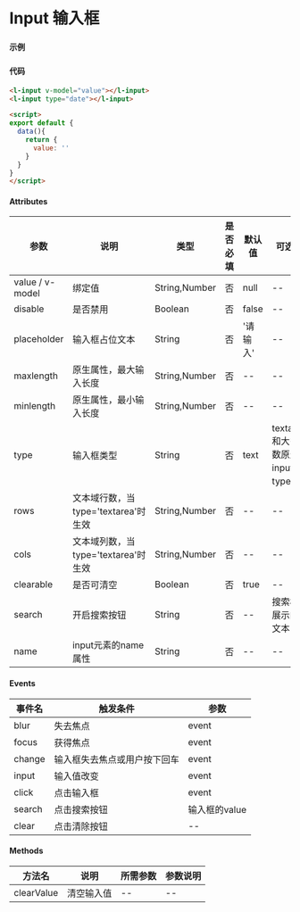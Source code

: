# Input 输入框

### 

#### 示例
###
<l-input v-model="value"></l-input>
<l-input type="date"></l-input>
<l-input type="text" search="搜索"></l-input>

<script>
export default {
  data(){
    return {
      value: ''
    }
  }
}
</script>

#### 代码
```html
<l-input v-model="value"></l-input>
<l-input type="date"></l-input>

<script>
export default {
  data(){
    return {
      value: ''
    }
  }
}
</script>
```

#### Attributes
| 参数 | 说明 | 类型 | 是否必填 | 默认值 | 可选值 |
| ---  | --- | ---  | ---      | ---   | ---   |
| value / v-model | 绑定值 | String,Number | 否 | null | -- |
| disable | 是否禁用 | Boolean | 否 | false | -- |
| placeholder | 输入框占位文本 | String | 否 | '请输入' | -- |
| maxlength | 原生属性，最大输入长度 | String,Number | 否 | -- | -- |
| minlength | 原生属性，最小输入长度 | String,Number | 否 | -- | -- |
| type | 输入框类型 | String | 否 | text | textarea和大多数原生input的type值 |
| rows | 文本域行数，当type='textarea'时生效 | String,Number | 否 | -- | -- |
| cols | 文本域列数，当type='textarea'时生效 | String,Number | 否 | -- | -- |
| clearable | 是否可清空 | Boolean | 否 | true | -- |
| search | 开启搜索按钮 | String | 否 | -- | 搜索框展示的文本 |
| name | input元素的name属性 | String | 否 | -- | -- |


#### Events
| 事件名 | 触发条件 | 参数 |
|  ---  | ---  | ---  | 
| blur | 失去焦点 | event |
| focus | 获得焦点 | event |
| change | 输入框失去焦点或用户按下回车 | event |
| input | 输入值改变 | event |
| click | 点击输入框 | event |
| search | 点击搜索按钮 | 输入框的value |
| clear | 点击清除按钮 | -- |


#### Methods
| 方法名 | 说明 | 所需参数 | 参数说明 |
|  ---  | ---  | ---  | --- |
| clearValue | 清空输入值 | --  | -- |
